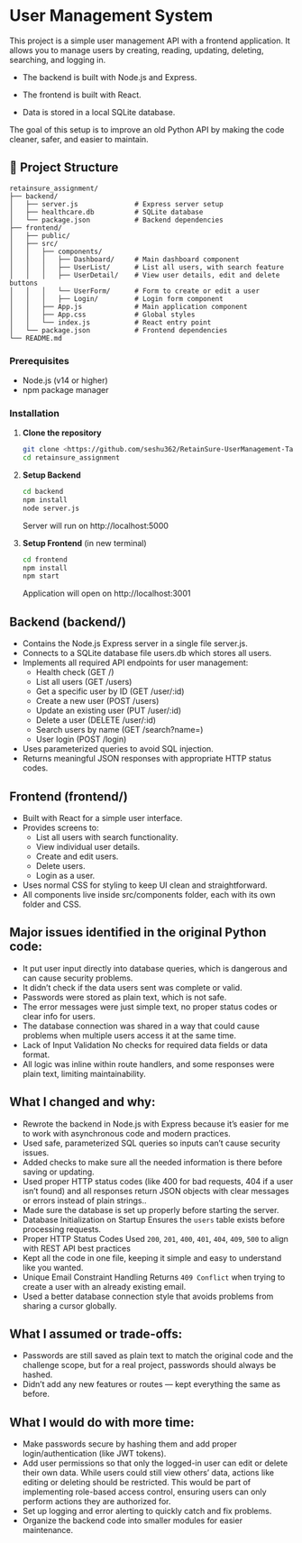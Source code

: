 # User Management System

This project is a simple user management API with a frontend application. It allows you to manage users by creating, reading, updating, deleting, searching, and logging in.

- The backend is built with Node.js and Express.

- The frontend is built with React.

- Data is stored in a local SQLite database.

The goal of this setup is to improve an old Python API by making the code cleaner, safer, and easier to maintain.

## 🎯 Project Structure

```
retainsure_assignment/
├── backend/
│   ├── server.js              # Express server setup
│   ├── healthcare.db          # SQLite database
│   └── package.json           # Backend dependencies
├── frontend/
│   ├── public/
│   ├── src/
│   │   ├── components/
│   │   │   ├── Dashboard/     # Main dashboard component
│   │   │   ├── UserList/      # List all users, with search feature
│   │   │   ├── UserDetail/    # View user details, edit and delete buttons
│   │   │   └── UserForm/      # Form to create or edit a user
│   │   │   ├── Login/         # Login form component
│   │   ├── App.js             # Main application component
│   │   ├── App.css            # Global styles
│   │   └── index.js           # React entry point
│   └── package.json           # Frontend dependencies
└── README.md
```

### Prerequisites
- Node.js (v14 or higher)
- npm package manager

### Installation

1. **Clone the repository**
   ```bash
   git clone <https://github.com/seshu362/RetainSure-UserManagement-Task-1>
   cd retainsure_assignment
   ```

2. **Setup Backend**
   ```bash
   cd backend
   npm install
   node server.js
   ```
   Server will run on http://localhost:5000

3. **Setup Frontend** (in new terminal)
   ```bash
   cd frontend
   npm install
   npm start
   ```
   Application will open on http://localhost:3001

##  Backend (backend/)
- Contains the Node.js Express server in a single file server.js.
- Connects to a SQLite database file users.db which stores all users.
- Implements all required API endpoints for user management:
    - Health check (GET /)
    - List all users (GET /users)
    - Get a specific user by ID (GET /user/:id)
    - Create a new user (POST /users)
    - Update an existing user (PUT /user/:id)
    - Delete a user (DELETE /user/:id)
    - Search users by name (GET /search?name=)
    - User login (POST /login)
- Uses parameterized queries to avoid SQL injection.
- Returns meaningful JSON responses with appropriate HTTP status codes.

##  Frontend (frontend/)
- Built with React for a simple user interface.
- Provides screens to:
    - List all users with search functionality.
    - View individual user details.
    - Create and edit users.
    - Delete users.
    - Login as a user.
- Uses normal CSS for styling to keep UI clean and straightforward.
- All components live inside src/components folder, each with its own folder and CSS.

## Major issues identified in the original Python code:
- It put user input directly into database queries, which is dangerous and can cause security problems.
- It didn’t check if the data users sent was complete or valid.
- Passwords were stored as plain text, which is not safe.
- The error messages were just simple text, no proper status codes or clear info for users.
- The database connection was shared in a way that could cause problems when multiple users access it at the same time.
- Lack of Input Validation No checks for required data fields or data format.
- All logic was inline within route handlers, and some responses were plain text, limiting maintainability.

## What I changed and why:
- Rewrote the backend in Node.js with Express because it’s easier for me to work with asynchronous code and modern practices.
- Used safe, parameterized SQL queries so inputs can’t cause security issues.
- Added checks to make sure all the needed information is there before saving or updating.
- Used proper HTTP status codes (like 400 for bad requests, 404 if a user isn’t found) and all responses return JSON objects with clear messages or errors instead of plain strings..
- Made sure the database is set up properly before starting the server.
- Database Initialization on Startup Ensures the `users` table exists before processing requests.
- Proper HTTP Status Codes Used `200`, `201`, `400`, `401`, `404`, `409`, `500` to align with REST API best practices
- Kept all the code in one file, keeping it simple and easy to understand like you wanted.
- Unique Email Constraint Handling Returns `409 Conflict` when trying to create a user with an already existing email.
- Used a better database connection style that avoids problems from sharing a cursor globally.

## What I assumed or  trade-offs:
- Passwords are still saved as plain text to match the original code and the challenge scope, but for a real project, passwords should always be hashed.
- Didn’t add any new features or routes — kept everything the same as before.

## What I would do with more time:
- Make passwords secure by hashing them and add proper login/authentication (like JWT tokens).
- Add user permissions so that only the logged-in user can edit or delete their own data. While users could still view others’ data, actions like editing or deleting should be restricted. This would be part of implementing role-based access control, ensuring users can only perform actions they are authorized for.
- Set up logging and error alerting to quickly catch and fix problems.
- Organize the backend code into smaller modules for easier maintenance.

